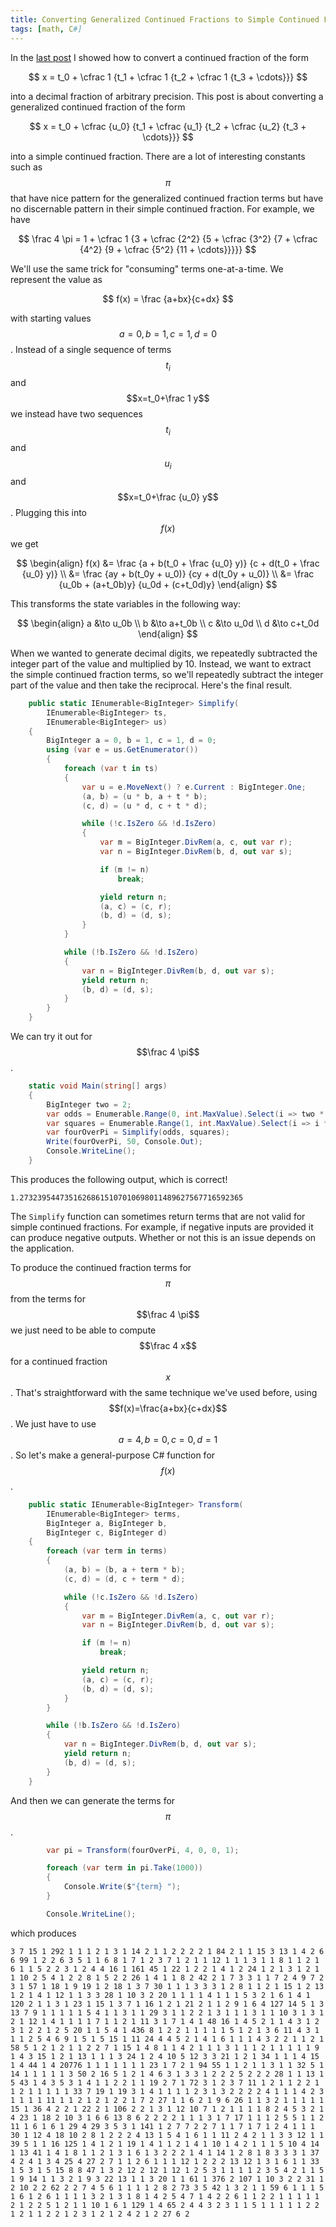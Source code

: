```yaml
---
title: Converting Generalized Continued Fractions to Simple Continued Fractions in C#
tags: [math, C#]
---
```


In the [last post](/2021/02/21/continued-fractions-to-decimal) I showed how to convert a continued fraction of the form

$$
x = t_0 + \cfrac 1 {t_1 + \cfrac 1 {t_2 + \cfrac 1 {t_3 + \cdots}}}
$$

into a decimal fraction of arbitrary precision. This post is about converting a generalized continued fraction of the form

$$
x = t_0 + \cfrac {u_0} {t_1 + \cfrac {u_1} {t_2 + \cfrac {u_2} {t_3 + \cdots}}}
$$

into a simple continued fraction. There are a lot of interesting constants such as $$\pi$$ that have nice pattern for
the generalized continued fraction terms but have no discernable pattern in their simple continued fraction. For example, we
have

$$
\frac 4 \pi = 1 + \cfrac 1 {3 + \cfrac {2^2} {5 + \cfrac {3^2} {7 + \cfrac {4^2} {9 + \cfrac {5^2} {11 + \cdots}}}}}
$$

We'll use the same trick for "consuming" terms one-at-a-time. We represent the value as

$$
f(x) = \frac {a+bx}{c+dx}
$$

with starting values $$a=0, b=1, c=1, d=0$$.  Instead of a single sequence of terms $$t_i$$ and $$x=t_0+\frac 1 y$$ we instead
have two sequences $$t_i$$ and $$u_i$$ and $$x=t_0+\frac {u_0} y$$. Plugging this into $$f(x)$$ we get

$$
\begin{align}
f(x) &= \frac {a + b(t_0 + \frac {u_0} y)} {c + d(t_0 + \frac {u_0} y)} \\
&= \frac {ay + b(t_0y + u_0)} {cy + d(t_0y + u_0)} \\
&= \frac {u_0b + (a+t_0b)y} {u_0d + (c+t_0d)y}
\end{align}
$$

This transforms the state variables in the following way:

$$
\begin{align}
a &\to u_0b \\
b &\to a+t_0b \\
c &\to u_0d \\
d &\to c+t_0d 
\end{align}
$$

When we wanted to generate decimal digits, we repeatedly subtracted the integer part of the value and multiplied by 10. Instead, we want to extract
the simple continued fraction terms, so we'll repeatedly subtract the integer part of the value and then take the reciprocal. Here's the final result.

```csharp
    public static IEnumerable<BigInteger> Simplify(
        IEnumerable<BigInteger> ts,
        IEnumerable<BigInteger> us)
    {
        BigInteger a = 0, b = 1, c = 1, d = 0;
        using (var e = us.GetEnumerator())
        {
            foreach (var t in ts)
            {
                var u = e.MoveNext() ? e.Current : BigInteger.One;
                (a, b) = (u * b, a + t * b);
                (c, d) = (u * d, c + t * d);

                while (!c.IsZero && !d.IsZero)
                {
                    var m = BigInteger.DivRem(a, c, out var r);
                    var n = BigInteger.DivRem(b, d, out var s);

                    if (m != n)
                        break;

                    yield return n;
                    (a, c) = (c, r);
                    (b, d) = (d, s);
                }
            }

            while (!b.IsZero && !d.IsZero)
            {
                var n = BigInteger.DivRem(b, d, out var s);
                yield return n;
                (b, d) = (d, s);
            }
        }
    }
```

We can try it out for $$\frac 4 \pi$$.

```csharp
    static void Main(string[] args)
    {
        BigInteger two = 2;
        var odds = Enumerable.Range(0, int.MaxValue).Select(i => two * i + 1);
        var squares = Enumerable.Range(1, int.MaxValue).Select(i => i * (BigInteger)i);
        var fourOverPi = Simplify(odds, squares);
        Write(fourOverPi, 50, Console.Out);
        Console.WriteLine();
    }
```

This produces the following output, which is correct!

```
1.27323954473516268615107010698011489627567716592365
```

The `Simplify` function can sometimes return terms that are not valid for simple continued fractions. For example, if negative inputs are provided it can
produce negative outputs. Whether or not this is an issue depends on the application.

To produce the continued fraction terms for $$\pi$$ from the terms for $$\frac 4 \pi$$ we just need to be able to compute $$\frac 4 x$$ for a continued fraction $$x$$.
That's straightforward with the same technique we've used before, using $$f(x)=\frac{a+bx}{c+dx}$$. We just have to use $$a=4, b=0, c=0, d=1$$. So let's make
a general-purpose C# function for $$f(x)$$.

```csharp
    public static IEnumerable<BigInteger> Transform(
        IEnumerable<BigInteger> terms,
        BigInteger a, BigInteger b,
        BigInteger c, BigInteger d)
    {
        foreach (var term in terms)
        {
            (a, b) = (b, a + term * b);
            (c, d) = (d, c + term * d);

            while (!c.IsZero && !d.IsZero)
            {
                var m = BigInteger.DivRem(a, c, out var r);
                var n = BigInteger.DivRem(b, d, out var s);

                if (m != n)
                    break;

                yield return n;
                (a, c) = (c, r);
                (b, d) = (d, s);
            }
        }

        while (!b.IsZero && !d.IsZero)
        {
            var n = BigInteger.DivRem(b, d, out var s);
            yield return n;
            (b, d) = (d, s);
        }
    }
```

And then we can generate the terms for $$\pi$$.

```csharp
        var pi = Transform(fourOverPi, 4, 0, 0, 1);

        foreach (var term in pi.Take(1000))
        {
            Console.Write($"{term} ");
        }

        Console.WriteLine();
```

which produces

```
3 7 15 1 292 1 1 1 2 1 3 1 14 2 1 1 2 2 2 2 1 84 2 1 1 15 3 13 1 4 2 6 6 99 1 2 2 6 3 5 1 1 6 8 1 7 1 2 3 7 1 2 1 1 12 1 1 1 3 1 1 8 1 1 2 1 6 1 1 5 2 2 3 1 2 4 4 16 1 161 45 1 22 1 2 2 1 4 1 2 24 1 2 1 3 1 2 1 1 10 2 5 4 1 2 2 8 1 5 2 2 26 1 4 1 1 8 2 42 2 1 7 3 3 1 1 7 2 4 9 7 2 3 1 57 1 18 1 9 19 1 2 18 1 3 7 30 1 1 1 3 3 3 1 2 8 1 1 2 1 15 1 2 13 1 2 1 4 1 12 1 1 3 3 28 1 10 3 2 20 1 1 1 1 4 1 1 1 5 3 2 1 6 1 4 1 120 2 1 1 3 1 23 1 15 1 3 7 1 16 1 2 1 21 2 1 1 2 9 1 6 4 127 14 5 1 3 13 7 9 1 1 1 1 1 5 4 1 1 3 1 1 29 3 1 1 2 2 1 3 1 1 1 3 1 1 10 3 1 3 1 2 1 12 1 4 1 1 1 1 7 1 1 2 1 11 3 1 7 1 4 1 48 16 1 4 5 2 1 1 4 3 1 2 3 1 2 2 1 2 5 20 1 1 5 4 1 436 8 1 2 2 1 1 1 1 1 5 1 2 1 3 6 11 4 3 1 1 1 2 5 4 6 9 1 5 1 5 15 1 11 24 4 4 5 2 1 4 1 6 1 1 1 4 3 2 2 1 1 2 1 58 5 1 2 1 2 1 1 2 2 7 1 15 1 4 8 1 1 4 2 1 1 1 3 1 1 1 2 1 1 1 1 1 9 1 4 3 15 1 2 1 13 1 1 1 3 24 1 2 4 10 5 12 3 3 21 1 2 1 34 1 1 1 4 15 1 4 44 1 4 20776 1 1 1 1 1 1 1 23 1 7 2 1 94 55 1 1 2 1 1 3 1 1 32 5 1 14 1 1 1 1 1 3 50 2 16 5 1 2 1 4 6 3 1 3 3 1 2 2 2 5 2 2 2 28 1 1 13 1 5 43 1 4 3 5 3 1 4 1 1 2 2 1 1 19 2 7 1 72 3 1 2 3 7 11 1 2 1 1 2 2 1 1 2 1 1 1 1 1 33 7 19 1 19 3 1 4 1 1 1 1 2 3 1 3 2 2 2 2 4 1 1 1 4 2 3 1 1 1 1 11 1 1 2 1 2 1 2 2 1 7 2 27 1 1 6 2 1 9 6 26 1 1 3 2 1 1 1 1 1 15 1 36 4 2 2 1 22 2 1 106 2 2 1 3 1 12 10 7 1 2 1 1 1 1 8 2 4 5 3 2 1 4 23 1 18 2 10 3 1 6 6 13 8 6 2 2 2 2 1 1 1 3 1 7 17 1 1 1 2 5 5 1 1 2 11 1 6 1 6 1 29 4 29 3 5 3 1 141 1 2 7 7 2 2 7 1 1 7 1 7 1 2 4 1 1 1 30 1 12 4 18 10 2 8 1 2 2 2 4 13 1 5 4 1 6 1 1 11 2 4 2 1 1 3 3 12 1 1 39 5 1 1 16 125 1 4 1 2 1 19 1 4 1 1 2 1 4 1 10 1 4 2 1 1 1 5 10 4 14 1 13 41 1 4 1 8 1 1 2 1 3 1 6 1 3 2 2 2 1 4 1 14 1 2 8 1 8 3 3 3 1 37 4 2 4 1 3 4 25 4 27 2 7 1 1 2 6 1 1 1 12 1 2 2 2 13 12 1 3 1 6 1 1 33 1 5 3 1 5 15 8 8 47 1 3 2 12 2 12 1 12 1 2 5 3 1 1 1 1 2 3 5 4 2 1 1 5 1 9 14 1 1 3 2 1 9 3 22 13 1 1 3 20 1 1 61 1 376 2 107 1 10 3 2 2 31 1 2 10 2 2 62 2 2 7 4 5 6 1 1 1 1 2 8 2 73 3 5 42 1 3 2 1 1 59 6 1 1 1 5 1 6 1 2 6 1 1 1 1 3 2 1 3 1 8 1 4 2 5 4 7 1 4 2 2 6 1 1 2 2 1 1 1 1 1 2 1 2 2 5 1 2 1 1 10 1 6 1 129 1 4 65 2 4 4 3 2 3 1 1 5 1 1 1 1 1 2 2 1 2 1 1 2 2 1 2 3 1 2 1 2 4 2 1 2 27 6 2 
```

